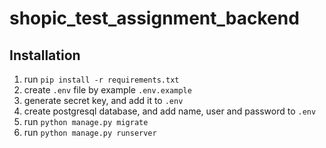 # shopic_test_assignment_backend

## Installation

1. run `pip install -r requirements.txt`
2. create `.env` file by example `.env.example`
3. generate secret key, and add it to `.env`
4. create postgresql database, and add name, user and password to `.env`
5. run `python manage.py migrate`
6. run `python manage.py runserver`